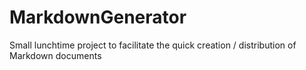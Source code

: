 MarkdownGenerator
=================

Small lunchtime project to facilitate the quick creation / distribution of Markdown documents